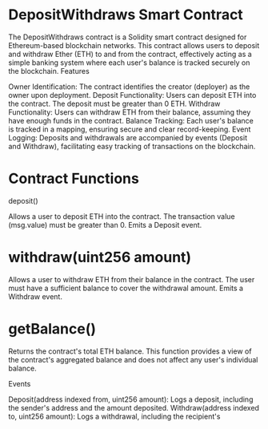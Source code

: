  # DepositWithdraws Smart Contract

The DepositWithdraws contract is a Solidity smart contract designed for Ethereum-based blockchain networks. This contract allows users to deposit and withdraw Ether (ETH) to and from the contract, effectively acting as a simple banking system where each user's balance is tracked securely on the blockchain.
Features

   Owner Identification: The contract identifies the creator (deployer) as the owner upon deployment.
    Deposit Functionality: Users can deposit ETH into the contract. The deposit must be greater than 0 ETH.
    Withdraw Functionality: Users can withdraw ETH from their balance, assuming they have enough funds in the contract.
    Balance Tracking: Each user's balance is tracked in a mapping, ensuring secure and clear record-keeping.
    Event Logging: Deposits and withdrawals are accompanied by events (Deposit and Withdraw), facilitating easy tracking of transactions on the blockchain.

 # Contract Functions
deposit()

   Allows a user to deposit ETH into the contract.
    The transaction value (msg.value) must be greater than 0.
    Emits a Deposit event.

# withdraw(uint256 amount)

  Allows a user to withdraw ETH from their balance in the contract.
    The user must have a sufficient balance to cover the withdrawal amount.
    Emits a Withdraw event.

# getBalance()

   Returns the contract's total ETH balance.
    This function provides a view of the contract's aggregated balance and does not affect any user's individual balance.

Events

   Deposit(address indexed from, uint256 amount): Logs a deposit, including the sender's address and the amount deposited.
    Withdraw(address indexed to, uint256 amount): Logs a withdrawal, including the recipient's 
